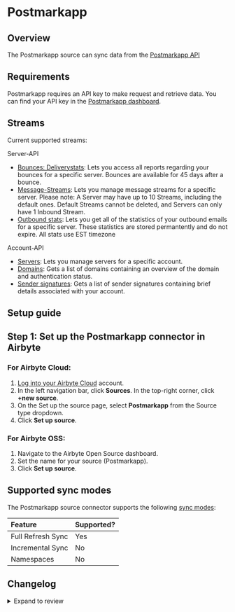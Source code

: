 # Postmarkapp

## Overview

The Postmarkapp source can sync data from the [Postmarkapp API](https://postmarkapp.com/developer)

## Requirements

Postmarkapp requires an API key to make request and retrieve data. You can find your API key in the [Postmarkapp dashboard](https://account.postmarkapp.com/servers/9708911/credentials).

## Streams

Current supported streams:

Server-API

- [Bounces: Deliverystats](https://postmarkapp.com/developer/api/bounce-api#delivery-stats): Lets you access all reports regarding your bounces for a specific server. Bounces are available for 45 days after a bounce.
- [Message-Streams](https://postmarkapp.com/developer/api/message-streams-api#list-message-streams): Lets you manage message streams for a specific server. Please note: A Server may have up to 10 Streams, including the default ones. Default Streams cannot be deleted, and Servers can only have 1 Inbound Stream.
- [Outbound stats](https://account.postmarkapp.com/servers/9708911/credentials): Lets you get all of the statistics of your outbound emails for a specific server. These statistics are stored permantently and do not expire. All stats use EST timezone

Account-API

- [Servers](https://postmarkapp.com/developer/api/servers-api): Lets you manage servers for a specific account.
- [Domains](https://postmarkapp.com/developer/api/domains-api): Gets a list of domains containing an overview of the domain and authentication status.
- [Sender signatures](https://postmarkapp.com/developer/api/signatures-api): Gets a list of sender signatures containing brief details associated with your account.

## Setup guide

## Step 1: Set up the Postmarkapp connector in Airbyte

### For Airbyte Cloud:

1. [Log into your Airbyte Cloud](https://cloud.airbyte.com/workspaces) account.
2. In the left navigation bar, click **Sources**. In the top-right corner, click **+new source**.
3. On the Set up the source page, select **Postmarkapp** from the Source type dropdown.
4. Click **Set up source**.

### For Airbyte OSS:

1. Navigate to the Airbyte Open Source dashboard.
2. Set the name for your source (Postmarkapp).
3. Click **Set up source**.

## Supported sync modes

The Postmarkapp source connector supports the following [sync modes](https://docs.airbyte.com/cloud/core-concepts#connection-sync-modes):

| Feature           | Supported? |
| :---------------- | :--------- |
| Full Refresh Sync | Yes        |
| Incremental Sync  | No         |
| Namespaces        | No         |

## Changelog

<details>
  <summary>Expand to review</summary>

| Version | Date       | Pull Request                                             | Subject                                                                         |
| :------ | :--------- | :------------------------------------------------------- | :------------------------------------------------------------------------------ |
| 0.2.0  | 2024-10-06 | [x](https://github.com/airbytehq/airbyte/pull/x) | Migrate to Manifest-only |
| 0.1.21 | 2024-10-05 | [46509](https://github.com/airbytehq/airbyte/pull/46509) | Update dependencies |
| 0.1.20 | 2024-09-28 | [45793](https://github.com/airbytehq/airbyte/pull/45793) | Update dependencies |
| 0.1.19 | 2024-09-14 | [45535](https://github.com/airbytehq/airbyte/pull/45535) | Update dependencies |
| 0.1.18 | 2024-09-07 | [45259](https://github.com/airbytehq/airbyte/pull/45259) | Update dependencies |
| 0.1.17 | 2024-08-31 | [44975](https://github.com/airbytehq/airbyte/pull/44975) | Update dependencies |
| 0.1.16 | 2024-08-24 | [44705](https://github.com/airbytehq/airbyte/pull/44705) | Update dependencies |
| 0.1.15 | 2024-08-17 | [44309](https://github.com/airbytehq/airbyte/pull/44309) | Update dependencies |
| 0.1.14 | 2024-08-10 | [43592](https://github.com/airbytehq/airbyte/pull/43592) | Update dependencies |
| 0.1.13 | 2024-08-03 | [43265](https://github.com/airbytehq/airbyte/pull/43265) | Update dependencies |
| 0.1.12 | 2024-07-27 | [42648](https://github.com/airbytehq/airbyte/pull/42648) | Update dependencies |
| 0.1.11 | 2024-07-20 | [42190](https://github.com/airbytehq/airbyte/pull/42190) | Update dependencies |
| 0.1.10 | 2024-07-13 | [41820](https://github.com/airbytehq/airbyte/pull/41820) | Update dependencies |
| 0.1.9 | 2024-07-10 | [41564](https://github.com/airbytehq/airbyte/pull/41564) | Update dependencies |
| 0.1.8 | 2024-07-09 | [41184](https://github.com/airbytehq/airbyte/pull/41184) | Update dependencies |
| 0.1.7 | 2024-07-06 | [40762](https://github.com/airbytehq/airbyte/pull/40762) | Update dependencies |
| 0.1.6 | 2024-06-25 | [40483](https://github.com/airbytehq/airbyte/pull/40483) | Update dependencies |
| 0.1.5 | 2024-06-22 | [39970](https://github.com/airbytehq/airbyte/pull/39970) | Update dependencies |
| 0.1.4 | 2024-06-04 | [39062](https://github.com/airbytehq/airbyte/pull/39062) | [autopull] Upgrade base image to v1.2.1 |
| 0.1.3 | 2024-04-19 | [37232](https://github.com/airbytehq/airbyte/pull/37232) | Upgrade to CDK 0.80.0 and manage dependencies with Poetry. |
| 0.1.2 | 2024-04-15 | [37232](https://github.com/airbytehq/airbyte/pull/37232) | Base image migration: remove Dockerfile and use the python-connector-base image |
| 0.1.1 | 2024-04-12 | [37232](https://github.com/airbytehq/airbyte/pull/37232) | schema descriptions |
| 0.1.0   | 2022-11-09 | 18220                                                    | 🎉 New Source: Postmarkapp API [low-code CDK]                                   |

</details>
